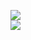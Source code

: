 [![](https://img.shields.io/badge/Made%20With-Github%20Spray-lightgrey.svg?style=for-the-badge&logo=github)](https://github.com/Annihil/github-spray#11148)  
[![](https://i.imgur.com/2DrTn0Z.gif)](https://github.com/Annihil/github-spray)